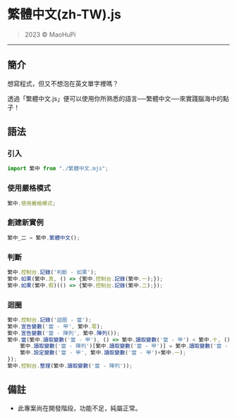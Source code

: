 # 繁體中文(zh-TW).js

> 2023 © MaoHuPi

---

## 簡介

想寫程式，但又不想泡在英文單字裡嗎？

透過「繁體中文.js」便可以使用你所熟悉的語言──繁體中文──來實踐腦海中的點子！

## 語法

### 引入

```js
import 繁中 from "./繁體中文.mjs";
```

### 使用嚴格模式

```js
繁中.使用嚴格模式;
```

### 創建新實例

```js
繁中_二 = 繁中.繁體中文();
```

### 判斷

```js
繁中.控制台.記錄('判斷 - 如果');
繁中.如果(繁中.真, () => {繁中.控制台.記錄(繁中.一);});
繁中.如果(繁中.假)(() => {繁中.控制台.記錄(繁中.二);});
```

### 迴圈

```js
繁中.控制台.記錄('迴圈 - 當');
繁中.宣告變數('當 - 甲', 繁中.零);
繁中.宣告變數('當 - 陣列', 繁中.陣列());
繁中.當(繁中.讀取變數('當 - 甲'), () => 繁中.讀取變數('當 - 甲') < 繁中.十, () => {
    繁中.讀取變數('當 - 陣列')[繁中.讀取變數('當 - 甲')] = 繁中.讀取變數('當 - 甲') + 繁中.十;
    繁中.設定變數('當 - 甲', 繁中.讀取變數('當 - 甲')+繁中.一);
});
繁中.控制台.整理(繁中.讀取變數('當 - 陣列'));
```

## 備註

* 此專案尚在開發階段，功能不足，純屬正常。
